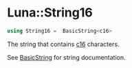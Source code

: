 # Luna::String16

```c++
using String16 =  BasicString<c16>
```

The string that contains [c16](group___runtime_base_type_1gac68b8f40b00545b7c1772fa01931e3c1.md) characters. 

See [BasicString](class_luna_1_1_basic_string.md) for string documentation. 

